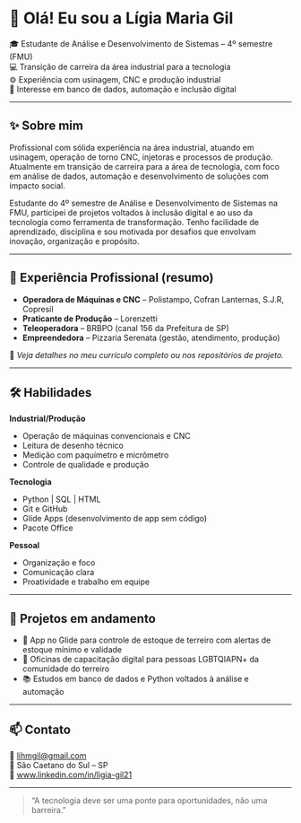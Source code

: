 # 👋 Olá! Eu sou a Lígia Maria Gil

🎓 Estudante de Análise e Desenvolvimento de Sistemas – 4º semestre (FMU)  
💻 Transição de carreira da área industrial para a tecnologia  
⚙️ Experiência com usinagem, CNC e produção industrial  
🌱 Interesse em banco de dados, automação e inclusão digital

---

## ✨ Sobre mim

Profissional com sólida experiência na área industrial, atuando em usinagem, operação de torno CNC, injetoras e processos de produção. Atualmente em transição de carreira para a área de tecnologia, com foco em análise de dados, automação e desenvolvimento de soluções com impacto social.

Estudante do 4º semestre de Análise e Desenvolvimento de Sistemas na FMU, participei de projetos voltados à inclusão digital e ao uso da tecnologia como ferramenta de transformação. Tenho facilidade de aprendizado, disciplina e sou motivada por desafios que envolvam inovação, organização e propósito.

---

## 💼 Experiência Profissional (resumo)

- **Operadora de Máquinas e CNC** – Polistampo, Cofran Lanternas, S.J.R, Copresil  
- **Praticante de Produção** – Lorenzetti  
- **Teleoperadora** – BRBPO (canal 156 da Prefeitura de SP)  
- **Empreendedora** – Pizzaria Serenata (gestão, atendimento, produção)

📌 *Veja detalhes no meu currículo completo ou nos repositórios de projeto.*

---

## 🛠️ Habilidades

**Industrial/Produção**
- Operação de máquinas convencionais e CNC
- Leitura de desenho técnico
- Medição com paquímetro e micrômetro
- Controle de qualidade e produção

**Tecnologia**
- Python | SQL | HTML
- Git e GitHub
- Glide Apps (desenvolvimento de app sem código)
- Pacote Office

**Pessoal**
- Organização e foco
- Comunicação clara
- Proatividade e trabalho em equipe

---

## 🚀 Projetos em andamento

- 📱 App no Glide para controle de estoque de terreiro com alertas de estoque mínimo e validade
- 🧩 Oficinas de capacitação digital para pessoas LGBTQIAPN+ da comunidade do terreiro
- 📚 Estudos em banco de dados e Python voltados à análise e automação

---

## 📫 Contato

📧 lihmgil@gmail.com  
📍 São Caetano do Sul – SP  
🔗 www.linkedin.com/in/ligia-gil21


---

> “A tecnologia deve ser uma ponte para oportunidades, não uma barreira.”  

